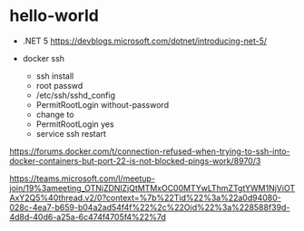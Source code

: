 # hello-world

* .NET 5
https://devblogs.microsoft.com/dotnet/introducing-net-5/


* docker ssh 
  * ssh install
  * root passwd
  * /etc/ssh/sshd_config
   * PermitRootLogin without-password
   * change to
   * PermitRootLogin yes
   * service ssh restart
   
https://forums.docker.com/t/connection-refused-when-trying-to-ssh-into-docker-containers-but-port-22-is-not-blocked-pings-work/8970/3


https://teams.microsoft.com/l/meetup-join/19%3ameeting_OTNjZDNlZjQtMTMxOC00MTYwLThmZTgtYWM1NjViOTAxY2Q5%40thread.v2/0?context=%7b%22Tid%22%3a%22a0d94080-028c-4ea7-b659-b04a2ad54f4f%22%2c%22Oid%22%3a%228588f39d-4d8d-40d6-a25a-6c474f4705f4%22%7d
